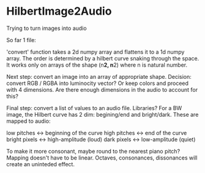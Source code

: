 # HilbertImage2Audio
Trying to turn images into audio

So far 1 file:

'convert' function takes a 2d numpy array and flattens it to a 1d numpy array. The order is determined by a hilbert curve snaking through the space. It works only on arrays of the shape (n**2, n**2) where n is natural number.

Next step: convert an image into an array of appropriate shape.
Decision: convert RGB / RGBA into luminocity vector? Or keep colors and proceed with 4 dimensions. Are there enough dimensions in the audio to account for this?

Final step: convert a list of values to an audio file. Libraries?
For a BW image, the Hilbert curve has 2 dim: begining/end and bright/dark. These are mapped to audio:

low pitches   <-> beginning of the curve
high pitches  <-> end of the curve
bright pixels <-> high-amplitude (loud)
dark pixels   <-> low-amplitude (quiet)

To make it more consonant, maybe round to the nearest piano pitch?
Mapping doesn't have to be linear. Octaves, consonances, dissonances will create an uninteded effect.
